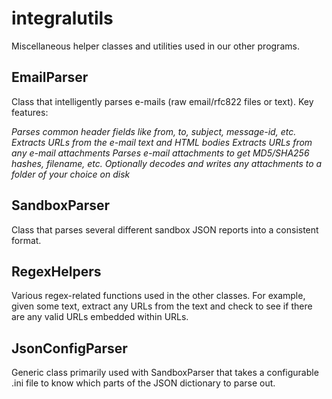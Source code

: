 # integralutils
Miscellaneous helper classes and utilities used in our other programs.

## EmailParser
Class that intelligently parses e-mails (raw email/rfc822 files or text). Key features:

*Parses common header fields like from, to, subject, message-id, etc.*
*Extracts URLs from the e-mail text and HTML bodies*
*Extracts URLs from any e-mail attachments*
*Parses e-mail attachments to get MD5/SHA256 hashes, filename, etc.*
*Optionally decodes and writes any attachments to a folder of your choice on disk*

## SandboxParser
Class that parses several different sandbox JSON reports into a consistent format.

## RegexHelpers
Various regex-related functions used in the other classes. For example, given
some text, extract any URLs from the text and check to see if there are any
valid URLs embedded within URLs.

## JsonConfigParser
Generic class primarily used with SandboxParser that takes a configurable .ini
file to know which parts of the JSON dictionary to parse out.